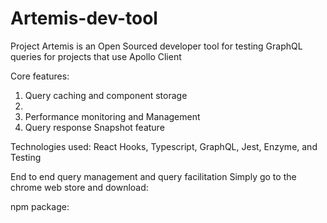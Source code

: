# Artemis-dev-tool

Project Artemis is an Open Sourced developer tool for testing GraphQL queries for projects that use Apollo Client

Core features:
1. Query caching and component storage
2. 
3. Performance monitoring and Management
4. Query response Snapshot feature

Technologies used: 
React Hooks, Typescript, GraphQL, 
Jest, Enzyme, and Testing


End to end query management
and query facilitation 
Simply go to the chrome web store and download:




npm package: 